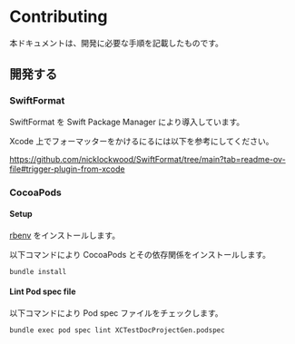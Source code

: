 # Contributing

本ドキュメントは、開発に必要な手順を記載したものです。

## 開発する

### SwiftFormat

SwiftFormat を Swift Package Manager により導入しています。

Xcode 上でフォーマッターをかけるにるには以下を参考にしてください。

https://github.com/nicklockwood/SwiftFormat/tree/main?tab=readme-ov-file#trigger-plugin-from-xcode

### CocoaPods

#### Setup

[rbenv](https://github.com/rbenv/rbenv) をインストールします。

以下コマンドにより CocoaPods とその依存関係をインストールします。

```shell
bundle install
```

#### Lint Pod spec file

以下コマンドにより Pod spec ファイルをチェックします。

```shell
bundle exec pod spec lint XCTestDocProjectGen.podspec
```

